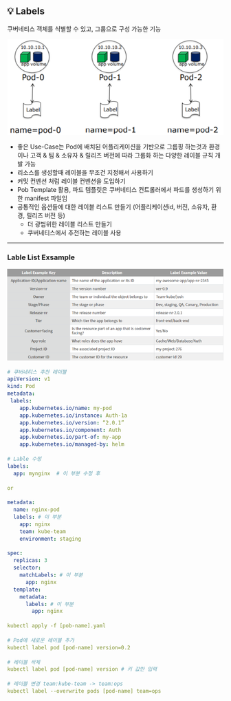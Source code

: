 ## 💡 Labels

쿠버네티스 객체를 식별할 수 있고, 그룹으로 구성 가능한 기능

![img](https://raw.githubusercontent.com/spacedustz/Obsidian-Image-Server/main/img/k8s_labels.png)  

- 좋은 Use-Case는 Pod에 배치된 어플리케이션을 기반으로 그룹핑 하는것과
  환경이나 고객 & 팀 & 소유자 & 릴리즈 버전에 따라 그룹화 하는 다양한 레이블 규칙 개발 가능
- 리소스를 생성할때 레이블을 무조건 지정해서 사용하기
- 커밋 컨벤션 처럼 레이블 컨벤션을 도입하기
- Pob Template 활용, 파드 템플릿은 쿠버네티스 컨트롤러에서 파드를 생성하기 위한 manifest 파일임
- 공통적인 옵션들에 대한 레이블 리스트 만들기 (어플리케이션id, 버전, 소유자, 환경, 릴리즈 버전 등)
  - 더 광범위한 레이블 리스트 만들기
  - 쿠버네티스에서 추천하는 레이블 사용

------

### Lable List Exsample

![img](https://raw.githubusercontent.com/spacedustz/Obsidian-Image-Server/main/img/k8s_labels2.png)  

```yaml
# 쿠버네티스 추천 레이블
apiVersion: v1
kind: Pod
metadata:
 labels:
    app.kubernetes.io/name: my-pod
    app.kubernetes.io/instance: Auth-1a
    app.kubernetes.io/version: “2.0.1”
    app.kubernetes.io/component: Auth
    app.kubernetes.io/part-of: my-app
    app.kubernetes.io/managed-by: helm

# Lable 수정
labels:
  app: mynginx  # 이 부분 수정 후

or

metadata:
  name: nginx-pod
  labels: # 이 부분
    app: nginx
    team: kube-team
    environment: staging

spec:
  replicas: 3
  selector:
    matchLabels: # 이 부분
      app: nginx
  template:
    metadata:
      labels: # 이 부분
        app: nginx

kubectl apply -f [pob-name].yaml

# Pod에 새로운 레이블 추가
kubectl label pod [pod-name] version=0.2

# 레이블 삭제
kubectl label pod [pod-name] version # 키 값만 입력

# 레이블 변경 team:kube-team -> team:ops
kubectl label --overwrite pods [pod-name] team=ops
```